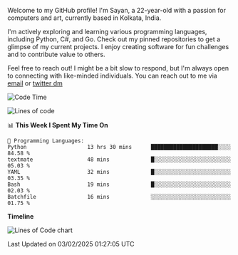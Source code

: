 Welcome to my GitHub profile! I'm Sayan, a 22-year-old with a passion for computers and art, currently based in Kolkata, India.

I'm actively exploring and learning various programming languages, including Python, C#, and Go. Check out my pinned repositories to get a glimpse of my current projects. I enjoy creating software for fun challenges and to contribute value to others.

Feel free to reach out! I might be a bit slow to respond, but I'm always open to connecting with like-minded individuals. You can reach out to me via [email](mailto:me@sayanbiswas.in) or [twitter dm](https://twitter.com/TheDankDel)

<!--START_SECTION:waka-->
![Code Time](http://img.shields.io/badge/Code%20Time-2%2C058%20hrs%2020%20mins-blue)

![Lines of code](https://img.shields.io/badge/From%20Hello%20World%20I%27ve%20Written-6.7%20million%20lines%20of%20code-blue)

📊 **This Week I Spent My Time On** 

```text
💬 Programming Languages: 
Python                   13 hrs 30 mins      █████████████████████░░░░   84.58 % 
textmate                 48 mins             █░░░░░░░░░░░░░░░░░░░░░░░░   05.03 % 
YAML                     32 mins             █░░░░░░░░░░░░░░░░░░░░░░░░   03.35 % 
Bash                     19 mins             █░░░░░░░░░░░░░░░░░░░░░░░░   02.03 % 
Batchfile                16 mins             ░░░░░░░░░░░░░░░░░░░░░░░░░   01.75 % 
```

**Timeline**

![Lines of Code chart](https://raw.githubusercontent.com/Dank-del/Dank-del/main/assets/bar_graph.png)


 Last Updated on 03/02/2025 01:27:05 UTC
<!--END_SECTION:waka-->
